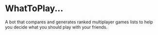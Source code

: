 # WhatToPlay...

A bot that compares and generates ranked multiplayer games lists to help you decide what you should play with your friends.
